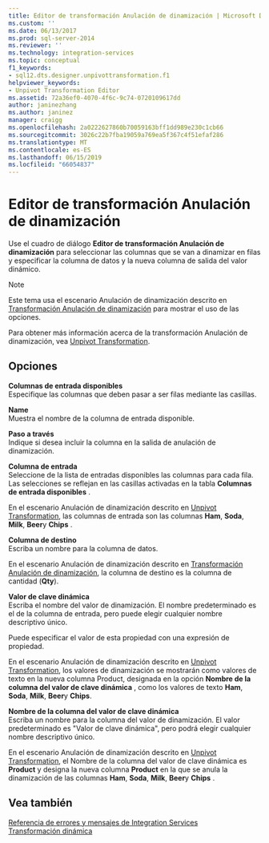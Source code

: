 ```yaml
---
title: Editor de transformación Anulación de dinamización | Microsoft Docs
ms.custom: ''
ms.date: 06/13/2017
ms.prod: sql-server-2014
ms.reviewer: ''
ms.technology: integration-services
ms.topic: conceptual
f1_keywords:
- sql12.dts.designer.unpivottransformation.f1
helpviewer_keywords:
- Unpivot Transformation Editor
ms.assetid: 72a36ef0-4070-4f6c-9c74-0720109617dd
author: janinezhang
ms.author: janinez
manager: craigg
ms.openlocfilehash: 2a0222627860b70059163bff1dd989e230c1cb66
ms.sourcegitcommit: 3026c22b7fba19059a769ea5f367c4f51efaf286
ms.translationtype: MT
ms.contentlocale: es-ES
ms.lasthandoff: 06/15/2019
ms.locfileid: "66054837"
---
```

# <a name="unpivot-transformation-editor"></a>Editor de transformación Anulación de dinamización
  Use el cuadro de diálogo **Editor de transformación Anulación de dinamización** para seleccionar las columnas que se van a dinamizar en filas y especificar la columna de datos y la nueva columna de salida del valor dinámico.  
  
> [!NOTE]  
>  Este tema usa el escenario Anulación de dinamización descrito en [Transformación Anulación de dinamización](data-flow/transformations/unpivot-transformation.md) para mostrar el uso de las opciones.  
  
 Para obtener más información acerca de la transformación Anulación de dinamización, vea [Unpivot Transformation](data-flow/transformations/unpivot-transformation.md).  
  
## <a name="options"></a>Opciones  
 **Columnas de entrada disponibles**  
 Especifique las columnas que deben pasar a ser filas mediante las casillas.  
  
 **Name**  
 Muestra el nombre de la columna de entrada disponible.  
  
 **Paso a través**  
 Indique si desea incluir la columna en la salida de anulación de dinamización.  
  
 **Columna de entrada**  
 Seleccione de la lista de entradas disponibles las columnas para cada fila. Las selecciones se reflejan en las casillas activadas en la tabla **Columnas de entrada disponibles** .  
  
 En el escenario Anulación de dinamización descrito en [Unpivot Transformation](data-flow/transformations/unpivot-transformation.md), las columnas de entrada son las columnas **Ham**, **Soda**, **Milk**, **Beer**y **Chips** .  
  
 **Columna de destino**  
 Escriba un nombre para la columna de datos.  
  
 En el escenario Anulación de dinamización descrito en [Transformación Anulación de dinamización](data-flow/transformations/unpivot-transformation.md), la columna de destino es la columna de cantidad (**Qty**).  
  
 **Valor de clave dinámica**  
 Escriba el nombre del valor de dinamización. El nombre predeterminado es el de la columna de entrada, pero puede elegir cualquier nombre descriptivo único.  
  
 Puede especificar el valor de esta propiedad con una expresión de propiedad.  
  
 En el escenario Anulación de dinamización descrito en [Unpivot Transformation](data-flow/transformations/unpivot-transformation.md), los valores de dinamización se mostrarán como valores de texto en la nueva columna Product, designada en la opción **Nombre de la columna del valor de clave dinámica** , como los valores de texto **Ham**, **Soda**, **Milk**, **Beer**y **Chips**.  
  
 **Nombre de la columna del valor de clave dinámica**  
 Escriba un nombre para la columna del valor de dinamización. El valor predeterminado es "Valor de clave dinámica", pero podrá elegir cualquier nombre descriptivo único.  
  
 En el escenario Anulación de dinamización descrito en [Unpivot Transformation](data-flow/transformations/unpivot-transformation.md), el Nombre de la columna del valor de clave dinámica es **Product** y designa la nueva columna **Product** en la que se anula la dinamización de las columnas **Ham**, **Soda**, **Milk**, **Beer**y **Chips** .  
  
## <a name="see-also"></a>Vea también  
 [Referencia de errores y mensajes de Integration Services](../../2014/integration-services/integration-services-error-and-message-reference.md)   
 [Transformación dinámica](data-flow/transformations/pivot-transformation.md)  
  
  
